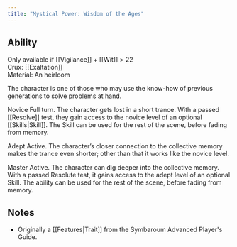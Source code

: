 ```yaml
---
title: "Mystical Power: Wisdom of the Ages"
---
```

## Ability
Only available if [[Vigilance]] + [[Wit]] > 22<br>Crux: [[Exaltation]]<br>Material: An heirloom

The character is one of those who may use the know-how of previous generations to solve problems at hand.

Novice
Full turn. The character gets lost in a short trance. With a passed [[Resolve]] test, they gain access to the novice level of an optional [[Skills|Skill]]. The Skill can be used for the rest of the scene, before fading from memory.

Adept
Active. The character’s closer connection to the collective memory makes the trance even shorter; other than that it works like the novice level.

Master
Active. The character can dig deeper into the collective memory. With a passed Resolute test, it gains access to the adept level of an optional Skill. The ability can be used for the rest of the scene, before fading from memory.

## Notes
* Originally a [[Features|Trait]] from the Symbaroum Advanced Player's Guide.